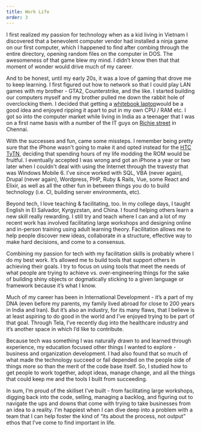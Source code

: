 ```yaml
---
title: Work Life
order: 3
---
```

 I first realized my passion for technology when as a kid living in Vietnam I discovered that a benevolent computer vendor had installed a ninja game on our first computer, which I happened to find after combing through the entire directory, opening random files on the computer in DOS. The awesomeness of that game blew my mind. I didn’t know then that that moment of wonder would drive much of my career.

And to be honest, until my early 20s, it was a love of gaming that drove me to keep learning. I first figured out how to network so that I could play LAN games with my brother - GTA2, Counterstrike, and the like. I started building our computers myself and my brother pulled me down the rabbit hole of overclocking them. I decided that getting a [whitebook laptop](https://computer.howstuffworks.com/laptop5.htm)would be a good idea and enjoyed ripping it apart to put in my own CPU / RAM etc. I got so into the computer market while living in India as a teenager that I was on a first name basis with a number of the IT guys on [Richie street](https://en.wikipedia.org/wiki/Ritchie_Street) in Chennai.

With the successes and fun, came some missteps. I remember being pretty sure that the iPhone wasn't going to make it and opted instead for the [HTC TyTN](https://en.wikipedia.org/wiki/HTC_TyTN_II), deciding that spending hours of my life modding the ROM would be fruitful. I eventually accepted I was wrong and got an iPhone a year or two later when I couldn't deal with using the Internet through the travesty that was Windows Mobile 6. I’ve since worked with SQL, VBA (never again), Drupal (never again), Wordpress, PHP, Ruby & Rails, Vue, some React and Elixir, as well as all the other fun in between things you do to build technology (i.e. CI, building server environments, etc).

Beyond tech, I love teaching & facilitating, too. In my college days, I taught English in El Salvador, Kyrgyzstan, and China. I found helping others learn a new skill really rewarding. I still try and teach where I can and a lot of my recent work has involved facilitating large workshops and designing online and in-person training using adult learning theory. Facilitation allows me to help people discover new ideas, collaborate in a structure, effective way to make hard decisions, and come to a consensus.

Combining my passion for tech with my facilitation skills is probably where I do my best work. It’s allowed me to build tools that support others in achieving their goals. I try to focus on using tools that meet the needs of what people are trying to achieve vs. over-engineering things for the sake of building shiny objects or dogmatically sticking to a given language or framework because it’s what I know. 

Much of my career has been in International Development - it’s a part of my DNA (even before my parents, my family lived abroad for close to 200 years in India and Iran). But it’s also an industry, for its many flaws, that I believe is at least aspiring to do good in the world and I’ve enjoyed trying to be part of that goal. Through Tela, I’ve recently dug into the healthcare industry and it’s another space in which I’d like to contribute.

Because tech was something I was naturally drawn to and learned through experience, my education focused other things I wanted to explore - business and organization development. I had also found that so much of what made the technology succeed or fail depended on the people side of things more so than the merit of the code base itself. So, I studied how to get people to work together, adopt ideas, manage change, and all the things that could keep me and the tools I built from succeeding.

In sum, I’m proud of the skillset I’ve built - from facilitating large workshops, digging back into the code, selling, managing a backlog, and figuring out to navigate the ups and downs that come with trying to take businesses from an idea to a reality. I'm happiest when I can dive deep into a problem with a team that I can help foster the kind of “its about the process, not output” ethos that I’ve come to find important in life.
